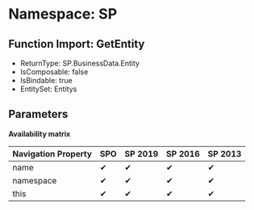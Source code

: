 # Namespace: SP

## Function Import: GetEntity

- ReturnType: SP.BusinessData.Entity
- IsComposable: false
- IsBindable: true
- EntitySet: Entitys

## Parameters

**Availability matrix**

Navigation Property | SPO | SP 2019 | SP 2016 | SP 2013
----------|-----|---------|---------|--------
name | ✔ | ✔ | ✔ | ✔
namespace | ✔ | ✔ | ✔ | ✔
this | ✔ | ✔ | ✔ | ✔
